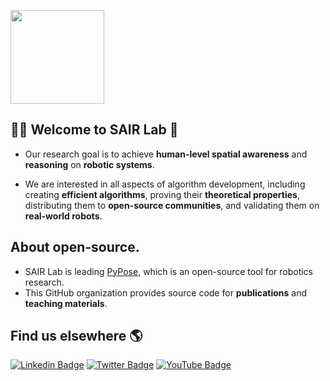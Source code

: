 [<img src="https://user-images.githubusercontent.com/8695500/210185064-e8be8c8c-dcac-4ee7-a315-3d44fba2d6b4.png" height="150"/>](https://sairlab.org)

## 🙋‍♀️ Welcome to SAIR Lab 🙌

- Our research goal is to achieve **human-level spatial awareness** and **reasoning** on **robotic systems**.

- We are interested in all aspects of algorithm development, including creating **efficient algorithms**,
proving their **theoretical properties**, distributing them to **open-source communities**, and validating
them on **real-world robots**.

## About open-source.

- SAIR Lab is leading [PyPose](https://github.com/pypose/pypose), which is an open-source tool for robotics research.
- This GitHub organization provides source code for **publications** and **teaching materials**.

## Find us elsewhere 🌎

[![Linkedin Badge](https://img.shields.io/badge/-LinkedIn-blue?style=flat&logo=Linkedin&logoColor=white&link=https://www.linkedin.com/company/sairlab)](https://www.linkedin.com/company/sairlab)
[![Twitter Badge](https://img.shields.io/badge/-Twitter-1ca0f1?style=flat&labelColor=1ca0f1&logo=twitter&logoColor=white&link=https://twitter.com/sairlab_org/)](https://twitter.com/sairlab_org/)
[![YouTube Badge](https://img.shields.io/badge/-YouTube-1ca0f1?style=flat&labelColor=1ca0f1&logo=youtube&logoColor=white&link=https://www.youtube.com/@sairlab/videos)](https://www.youtube.com/@sairlab/videos)
